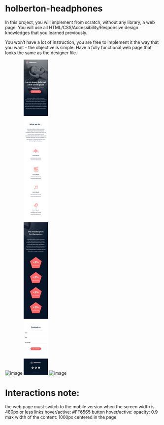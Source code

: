 # holberton-headphones

In this project, you will implement from scratch, without any library, a web page. You will use all HTML/CSS/Accessibility/Responsive design knowledges that you learned previously.

You won’t have a lot of instruction, you are free to implement it the way that you want - the objective is simple: Have a fully functional web page that looks the same as the designer file.

![image](https://github.com/achrefbs/holberton-headphones/blob/main/images/01_headphones_desktop@2x.png)
![image](https://github.com/achrefbs/holberton-headphones/blob/main/images/01_headphones_mobile@2x.png)
![image](https://github.com/achrefbs/holberton-headphones/blob/main/images/01_headphones_tablet@2x.png)

# Interactions note:

the web page must switch to the mobile version when the screen width is 480px or less
links hover/active: #FF6565
button hover/active: opacity: 0.9
max width of the content: 1000px centered in the page